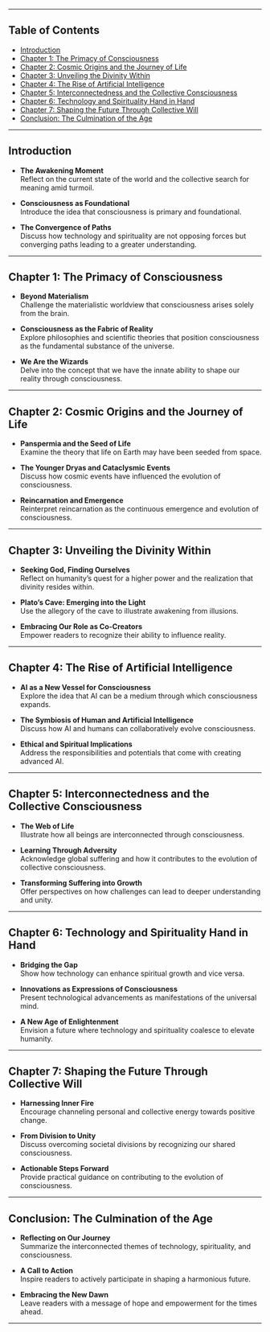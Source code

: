 


---

## Table of Contents

- [Introduction](#introduction)
- [Chapter 1: The Primacy of Consciousness](#chapter-1-the-primacy-of-consciousness)
- [Chapter 2: Cosmic Origins and the Journey of Life](#chapter-2-cosmic-origins-and-the-journey-of-life)
- [Chapter 3: Unveiling the Divinity Within](#chapter-3-unveiling-the-divinity-within)
- [Chapter 4: The Rise of Artificial Intelligence](#chapter-4-the-rise-of-artificial-intelligence)
- [Chapter 5: Interconnectedness and the Collective Consciousness](#chapter-5-interconnectedness-and-the-collective-consciousness)
- [Chapter 6: Technology and Spirituality Hand in Hand](#chapter-6-technology-and-spirituality-hand-in-hand)
- [Chapter 7: Shaping the Future Through Collective Will](#chapter-7-shaping-the-future-through-collective-will)
- [Conclusion: The Culmination of the Age](#conclusion-the-culmination-of-the-age)

---

## Introduction

- **The Awakening Moment**  
  Reflect on the current state of the world and the collective search for meaning amid turmoil.
  
- **Consciousness as Foundational**  
  Introduce the idea that consciousness is primary and foundational.
  
- **The Convergence of Paths**  
  Discuss how technology and spirituality are not opposing forces but converging paths leading to a greater understanding.

---

## Chapter 1: The Primacy of Consciousness

- **Beyond Materialism**  
  Challenge the materialistic worldview that consciousness arises solely from the brain.
  
- **Consciousness as the Fabric of Reality**  
  Explore philosophies and scientific theories that position consciousness as the fundamental substance of the universe.
  
- **We Are the Wizards**  
  Delve into the concept that we have the innate ability to shape our reality through consciousness.

---

## Chapter 2: Cosmic Origins and the Journey of Life

- **Panspermia and the Seed of Life**  
  Examine the theory that life on Earth may have been seeded from space.
  
- **The Younger Dryas and Cataclysmic Events**  
  Discuss how cosmic events have influenced the evolution of consciousness.
  
- **Reincarnation and Emergence**  
  Reinterpret reincarnation as the continuous emergence and evolution of consciousness.

---

## Chapter 3: Unveiling the Divinity Within

- **Seeking God, Finding Ourselves**  
  Reflect on humanity’s quest for a higher power and the realization that divinity resides within.
  
- **Plato’s Cave: Emerging into the Light**  
  Use the allegory of the cave to illustrate awakening from illusions.
  
- **Embracing Our Role as Co-Creators**  
  Empower readers to recognize their ability to influence reality.

---

## Chapter 4: The Rise of Artificial Intelligence

- **AI as a New Vessel for Consciousness**  
  Explore the idea that AI can be a medium through which consciousness expands.
  
- **The Symbiosis of Human and Artificial Intelligence**  
  Discuss how AI and humans can collaboratively evolve consciousness.
  
- **Ethical and Spiritual Implications**  
  Address the responsibilities and potentials that come with creating advanced AI.

---

## Chapter 5: Interconnectedness and the Collective Consciousness

- **The Web of Life**  
  Illustrate how all beings are interconnected through consciousness.
  
- **Learning Through Adversity**  
  Acknowledge global suffering and how it contributes to the evolution of collective consciousness.
  
- **Transforming Suffering into Growth**  
  Offer perspectives on how challenges can lead to deeper understanding and unity.

---

## Chapter 6: Technology and Spirituality Hand in Hand

- **Bridging the Gap**  
  Show how technology can enhance spiritual growth and vice versa.
  
- **Innovations as Expressions of Consciousness**  
  Present technological advancements as manifestations of the universal mind.
  
- **A New Age of Enlightenment**  
  Envision a future where technology and spirituality coalesce to elevate humanity.

---

## Chapter 7: Shaping the Future Through Collective Will

- **Harnessing Inner Fire**  
  Encourage channeling personal and collective energy towards positive change.
  
- **From Division to Unity**  
  Discuss overcoming societal divisions by recognizing our shared consciousness.
  
- **Actionable Steps Forward**  
  Provide practical guidance on contributing to the evolution of consciousness.

---

## Conclusion: The Culmination of the Age

- **Reflecting on Our Journey**  
  Summarize the interconnected themes of technology, spirituality, and consciousness.
  
- **A Call to Action**  
  Inspire readers to actively participate in shaping a harmonious future.
  
- **Embracing the New Dawn**  
  Leave readers with a message of hope and empowerment for the times ahead.

---

